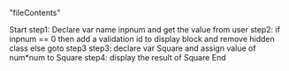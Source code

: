 "fileContents"


Start
step1: Declare var name inpnum and get the value from user
step2: if inpnum == 0 then add a validation id to display block and remove hidden class else goto step3
step3: declare var Square and assign value of  num*num  to Square
step4: display the result of Square
End